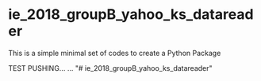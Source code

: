 # ie_2018_groupB_yahoo_ks_datareader
This is a simple minimal set of codes to create a Python Package

TEST PUSHING...
...
"# ie_2018_groupB_yahoo_ks_datareader" 
